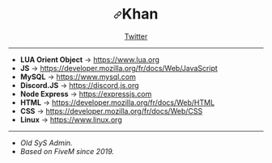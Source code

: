 <h1 align="center" dir="auto"><a id="user-content-kh3nn" class="anchor" aria-hidden="true" href="#kh3nn"><svg class="octicon octicon-link" viewBox="0 0 16 16" version="1.1" width="16" height="16" aria-hidden="true"><path d="m7.775 3.275 1.25-1.25a3.5 3.5 0 1 1 4.95 4.95l-2.5 2.5a3.5 3.5 0 0 1-4.95 0 .751.751 0 0 1 .018-1.042.751.751 0 0 1 1.042-.018 1.998 1.998 0 0 0 2.83 0l2.5-2.5a2.002 2.002 0 0 0-2.83-2.83l-1.25 1.25a.751.751 0 0 1-1.042-.018.751.751 0 0 1-.018-1.042Zm-4.69 9.64a1.998 1.998 0 0 0 2.83 0l1.25-1.25a.751.751 0 0 1 1.042.018.751.751 0 0 1 .018 1.042l-1.25 1.25a3.5 3.5 0 1 1-4.95-4.95l2.5-2.5a3.5 3.5 0 0 1 4.95 0 .751.751 0 0 1-.018 1.042.751.751 0 0 1-1.042.018 1.998 1.998 0 0 0-2.83 0l-2.5 2.5a1.998 1.998 0 0 0 0 2.83Z"></path></svg></a>Khan</h1>

<p align="center" dir="auto">
  <a href="https://twitter.com/kh3nn_" rel="nofollow">Twitter</a>
</p>

---

- **LUA Orient Object** -> https://www.lua.org
- **JS** -> https://developer.mozilla.org/fr/docs/Web/JavaScript
- **MySQL** -> https://www.mysql.com
- **Discord.JS** -> https://discord.js.org
- **Node Express** -> https://expressjs.com
- **HTML** -> https://developer.mozilla.org/fr/docs/Web/HTML
- **CSS** -> https://developer.mozilla.org/fr/docs/Web/CSS
- **Linux** -> https://www.linux.org

---

- *Old SyS Admin.*
- *Based on FiveM since 2019.*
